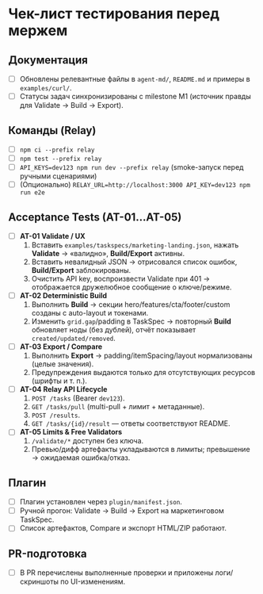 # Чек-лист тестирования перед мержем

## Документация
- [ ] Обновлены релевантные файлы в `agent-md/`, `README.md` и примеры в `examples/curl/`.
- [ ] Статусы задач синхронизированы с milestone M1 (источник правды для Validate → Build → Export).

## Команды (Relay)
- [ ] `npm ci --prefix relay`
- [ ] `npm test --prefix relay`
- [ ] `API_KEYS=dev123 npm run dev --prefix relay` (smoke-запуск перед ручными сценариями)
- [ ] (Опционально) `RELAY_URL=http://localhost:3000 API_KEY=dev123 npm run e2e`

## Acceptance Tests (AT-01…AT-05)
- [ ] **AT-01 Validate / UX**
    1. Вставить `examples/taskspecs/marketing-landing.json`, нажать **Validate** → «валидно», **Build/Export** активны.
    2. Вставить невалидный JSON → отрисовался список ошибок, **Build/Export** заблокированы.
    3. Очистить API key, воспроизвести Validate при 401 → отображается дружелюбное сообщение о ключе/режиме.
- [ ] **AT-02 Deterministic Build**
    1. Выполнить **Build** → секции hero/features/cta/footer/custom созданы с auto-layout и токенами.
    2. Изменить `grid.gap`/padding в TaskSpec → повторный **Build** обновляет ноды (без дублей), отчёт показывает `created/updated/removed`.
- [ ] **AT-03 Export / Compare**
    1. Выполнить **Export** → padding/itemSpacing/layout нормализованы (целые значения).
    2. Предупреждения выдаются только для отсутствующих ресурсов (шрифты и т. п.).
- [ ] **AT-04 Relay API Lifecycle**
    1. `POST /tasks` (Bearer `dev123`).
    2. `GET /tasks/pull` (multi-pull + лимит + метаданные).
    3. `POST /results`.
    4. `GET /tasks/{id}/result` — ответы соответствуют README.
- [ ] **AT-05 Limits & Free Validators**
    1. `/validate/*` доступен без ключа.
    2. Превью/дифф артефакты укладываются в лимиты; превышение → ожидаемая ошибка/отказ.

## Плагин
- [ ] Плагин установлен через `plugin/manifest.json`.
- [ ] Ручной прогон: Validate → Build → Export на маркетинговом TaskSpec.
- [ ] Список артефактов, Compare и экспорт HTML/ZIP работают.

## PR-подготовка
- [ ] В PR перечислены выполненные проверки и приложены логи/скриншоты по UI-изменениям.
